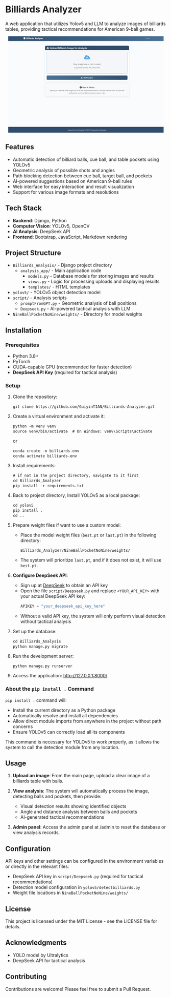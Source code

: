 # Billiards Analyzer

A web application that utilizes Yolov5 and LLM to analyze images of billiards tables, providing tactical recommendations for American 9-ball games.

<div style="text-align: center;">
    <img src="ReadmePicture/Homepage.png" alt="Billiards Analyzer Homepage" style="max-width: 100%; height: auto;" />
</div>

## Features

- Automatic detection of billiard balls, cue ball, and table pockets using YOLOv5
- Geometric analysis of possible shots and angles
- Path blocking detection between cue ball, target ball, and pockets
- AI-powered suggestions based on American 9-ball rules
- Web interface for easy interaction and result visualization
- Support for various image formats and resolutions

## Tech Stack

- **Backend**: Django, Python
- **Computer Vision**: YOLOv5, OpenCV
- **AI Analysis**: DeepSeek API
- **Frontend**: Bootstrap, JavaScript, Markdown rendering

## Project Structure

- `Billiards_Analysis/` - Django project directory
  - `analysis_app/` - Main application code
    - `models.py` - Database models for storing images and results
    - `views.py` - Logic for processing uploads and displaying results
    - `templates/` - HTML templates
- `yolov5/` - YOLOv5 object detection model
- `script/` - Analysis scripts
  - `promptFromGPT.py` - Geometric analysis of ball positions
  - `Deepseek.py` - AI-powered tactical analysis with LLM
- `NineBallPocketNoNine/weights/` - Directory for model weights

## Installation

### Prerequisites

- Python 3.8+
- PyTorch
- CUDA-capable GPU (recommended for faster detection)
- **DeepSeek API Key** (required for tactical analysis)

### Setup

1. Clone the repository:
   ```
   git clone https://github.com/GuiyinTIAN/Billiards-Analyzer.git
   ```

2. Create a virtual environment and activate it:
   ```
   python -m venv venv
   source venv/bin/activate  # On Windows: venv\Scripts\activate
   ```
   or
   ```
   conda create -n billiards-env
   conda activate billiards-env
   ```

3. Install requirements:
   ```
   # if not in the project directory, navigate to it first
   cd Billiards_Analyzer
   pip install -r requirements.txt
   ```

4. Back to project directory, Install YOLOv5 as a local package:
   ```
   cd yolov5
   pip install .
   cd ..
   ```

5. Prepare weight files if want to use a custom model:
   - Place the model weight files (`best.pt` or `last.pt`) in the following directory:
     ```
     Billiards_Analyzer/NineBallPocketNoNine/weights/
     ```
   - The system will prioritize `last.pt`, and if it does not exist, it will use `best.pt`.

6. **Configure DeepSeek API**:
   - Sign up at [DeepSeek](https://deepseek.com/) to obtain an API key
   - Open the file `script/Deepseek.py` and replace `<YOUR_API_KEY>` with your actual DeepSeek API key:
     ```python
     APIKEY = "your_deepseek_api_key_here"
     ```
   - Without a valid API key, the system will only perform visual detection without tactical analysis

7. Set up the database:
   ```
   cd Billiards_Analysis
   python manage.py migrate
   ```

8. Run the development server:
   ```
   python manage.py runserver
   ```

9. Access the application: http://127.0.0.1:8000/

### About the `pip install .` Command

`pip install .` command will:
- Install the current directory as a Python package
- Automatically resolve and install all dependencies
- Allow direct module imports from anywhere in the project without path concerns
- Ensure YOLOv5 can correctly load all its components

This command is necessary for YOLOv5 to work properly, as it allows the system to call the detection module from any location.

## Usage

1. **Upload an image**: From the main page, upload a clear image of a billiards table with balls.

2. **View analysis**: The system will automatically process the image, detecting balls and pockets, then provide:
   - Visual detection results showing identified objects
   - Angle and distance analysis between balls and pockets
   - AI-generated tactical recommendations

3. **Admin panel**: Access the admin panel at /admin to reset the database or view analysis records.



## Configuration

API keys and other settings can be configured in the environment variables or directly in the relevant files:

- DeepSeek API key in `script/Deepseek.py` (required for tactical recommendations)
- Detection model configuration in `yolov5/detectbilliards.py`
- Weight file locations in `NineBallPocketNoNine/weights/`

## License

This project is licensed under the MIT License - see the LICENSE file for details.

## Acknowledgments

- YOLO model by Ultralytics
- DeepSeek API for tactical analysis

## Contributing

Contributions are welcome! Please feel free to submit a Pull Request.
